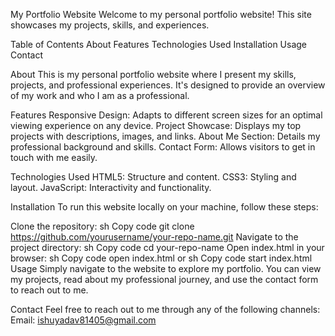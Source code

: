 My Portfolio Website
Welcome to my personal portfolio website! This site showcases my projects, skills, and experiences.

Table of Contents
About
Features
Technologies Used
Installation
Usage
Contact

About
This is my personal portfolio website where I present my skills, projects, and professional experiences. It's designed to provide an overview of my work and who I am as a professional.

Features
Responsive Design: Adapts to different screen sizes for an optimal viewing experience on any device.
Project Showcase: Displays my top projects with descriptions, images, and links.
About Me Section: Details my professional background and skills.
Contact Form: Allows visitors to get in touch with me easily.

Technologies Used
HTML5: Structure and content.
CSS3: Styling and layout.
JavaScript: Interactivity and functionality.

Installation
To run this website locally on your machine, follow these steps:

Clone the repository:
sh
Copy code
git clone https://github.com/yourusername/your-repo-name.git
Navigate to the project directory:
sh
Copy code
cd your-repo-name
Open index.html in your browser:
sh
Copy code
open index.html
or
sh
Copy code
start index.html
Usage
Simply navigate to the website to explore my portfolio. You can view my projects, read about my professional journey, and use the contact form to reach out to me.

Contact
Feel free to reach out to me through any of the following channels:
Email: ishuyadav81405@gmail.com

